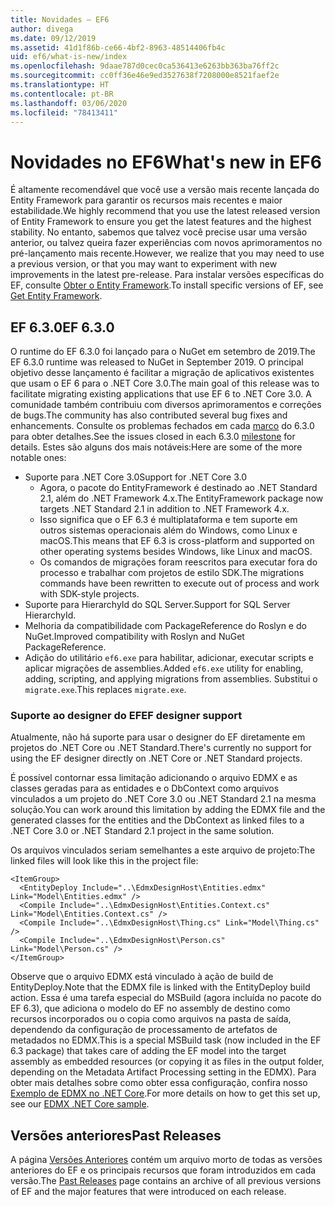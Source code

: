 ```yaml
---
title: Novidades – EF6
author: divega
ms.date: 09/12/2019
ms.assetid: 41d1f86b-ce66-4bf2-8963-48514406fb4c
uid: ef6/what-is-new/index
ms.openlocfilehash: 9daae787d0cec0ca536413e6263bb363ba76ff2c
ms.sourcegitcommit: cc0ff36e46e9ed3527638f7208000e8521faef2e
ms.translationtype: HT
ms.contentlocale: pt-BR
ms.lasthandoff: 03/06/2020
ms.locfileid: "78413411"
---
```

# <a name="whats-new-in-ef6"></a><span data-ttu-id="6e86e-102">Novidades no EF6</span><span class="sxs-lookup"><span data-stu-id="6e86e-102">What's new in EF6</span></span>

<span data-ttu-id="6e86e-103">É altamente recomendável que você use a versão mais recente lançada do Entity Framework para garantir os recursos mais recentes e maior estabilidade.</span><span class="sxs-lookup"><span data-stu-id="6e86e-103">We highly recommend that you use the latest released version of Entity Framework to ensure you get the latest features and the highest stability.</span></span>
<span data-ttu-id="6e86e-104">No entanto, sabemos que talvez você precise usar uma versão anterior, ou talvez queira fazer experiências com novos aprimoramentos no pré-lançamento mais recente.</span><span class="sxs-lookup"><span data-stu-id="6e86e-104">However, we realize that you may need to use a previous version, or that you may want to experiment with new improvements in the latest pre-release.</span></span>
<span data-ttu-id="6e86e-105">Para instalar versões específicas do EF, consulte [Obter o Entity Framework](~/ef6/fundamentals/install.md).</span><span class="sxs-lookup"><span data-stu-id="6e86e-105">To install specific versions of EF, see [Get Entity Framework](~/ef6/fundamentals/install.md).</span></span>

## <a name="ef-630"></a><span data-ttu-id="6e86e-106">EF 6.3.0</span><span class="sxs-lookup"><span data-stu-id="6e86e-106">EF 6.3.0</span></span>

<span data-ttu-id="6e86e-107">O runtime do EF 6.3.0 foi lançado para o NuGet em setembro de 2019.</span><span class="sxs-lookup"><span data-stu-id="6e86e-107">The EF 6.3.0 runtime was released to NuGet in September 2019.</span></span> <span data-ttu-id="6e86e-108">O principal objetivo desse lançamento é facilitar a migração de aplicativos existentes que usam o EF 6 para o .NET Core 3.0.</span><span class="sxs-lookup"><span data-stu-id="6e86e-108">The main goal of this release was to facilitate migrating existing applications that use EF 6 to .NET Core 3.0.</span></span> <span data-ttu-id="6e86e-109">A comunidade também contribuiu com diversos aprimoramentos e correções de bugs.</span><span class="sxs-lookup"><span data-stu-id="6e86e-109">The community has also contributed several bug fixes and enhancements.</span></span> <span data-ttu-id="6e86e-110">Consulte os problemas fechados em cada [marco](https://github.com/aspnet/EntityFramework6/milestones?state=closed) do 6.3.0 para obter detalhes.</span><span class="sxs-lookup"><span data-stu-id="6e86e-110">See the issues closed in each 6.3.0 [milestone](https://github.com/aspnet/EntityFramework6/milestones?state=closed) for details.</span></span> <span data-ttu-id="6e86e-111">Estes são alguns dos mais notáveis:</span><span class="sxs-lookup"><span data-stu-id="6e86e-111">Here are some of the more notable ones:</span></span>

- <span data-ttu-id="6e86e-112">Suporte para .NET Core 3.0</span><span class="sxs-lookup"><span data-stu-id="6e86e-112">Support for .NET Core 3.0</span></span>
  - <span data-ttu-id="6e86e-113">Agora, o pacote do EntityFramework é destinado ao .NET Standard 2.1, além do .NET Framework 4.x.</span><span class="sxs-lookup"><span data-stu-id="6e86e-113">The EntityFramework package now targets .NET Standard 2.1 in addition to .NET Framework 4.x.</span></span>
  - <span data-ttu-id="6e86e-114">Isso significa que o EF 6.3 é multiplataforma e tem suporte em outros sistemas operacionais além do Windows, como Linux e macOS.</span><span class="sxs-lookup"><span data-stu-id="6e86e-114">This means that EF 6.3 is cross-platform and supported on other operating systems besides Windows, like Linux and macOS.</span></span>
  - <span data-ttu-id="6e86e-115">Os comandos de migrações foram reescritos para executar fora do processo e trabalhar com projetos de estilo SDK.</span><span class="sxs-lookup"><span data-stu-id="6e86e-115">The migrations commands have been rewritten to execute out of process and work with SDK-style projects.</span></span>
- <span data-ttu-id="6e86e-116">Suporte para HierarchyId do SQL Server.</span><span class="sxs-lookup"><span data-stu-id="6e86e-116">Support for SQL Server HierarchyId.</span></span>
- <span data-ttu-id="6e86e-117">Melhoria da compatibilidade com PackageReference do Roslyn e do NuGet.</span><span class="sxs-lookup"><span data-stu-id="6e86e-117">Improved compatibility with Roslyn and NuGet PackageReference.</span></span>
- <span data-ttu-id="6e86e-118">Adição do utilitário `ef6.exe` para habilitar, adicionar, executar scripts e aplicar migrações de assemblies.</span><span class="sxs-lookup"><span data-stu-id="6e86e-118">Added `ef6.exe` utility for enabling, adding, scripting, and applying migrations from assemblies.</span></span> <span data-ttu-id="6e86e-119">Substitui o `migrate.exe`.</span><span class="sxs-lookup"><span data-stu-id="6e86e-119">This replaces `migrate.exe`.</span></span>

### <a name="ef-designer-support"></a><span data-ttu-id="6e86e-120">Suporte ao designer do EF</span><span class="sxs-lookup"><span data-stu-id="6e86e-120">EF designer support</span></span>

<span data-ttu-id="6e86e-121">Atualmente, não há suporte para usar o designer do EF diretamente em projetos do .NET Core ou .NET Standard.</span><span class="sxs-lookup"><span data-stu-id="6e86e-121">There's currently no support for using the EF designer directly on .NET Core or .NET Standard projects.</span></span> 

<span data-ttu-id="6e86e-122">É possível contornar essa limitação adicionando o arquivo EDMX e as classes geradas para as entidades e o DbContext como arquivos vinculados a um projeto do .NET Core 3.0 ou .NET Standard 2.1 na mesma solução.</span><span class="sxs-lookup"><span data-stu-id="6e86e-122">You can work around this limitation by adding the EDMX file and the generated classes for the entities and the DbContext as linked files to a .NET Core 3.0 or .NET Standard 2.1 project in the same solution.</span></span>

<span data-ttu-id="6e86e-123">Os arquivos vinculados seriam semelhantes a este arquivo de projeto:</span><span class="sxs-lookup"><span data-stu-id="6e86e-123">The linked files will look like this in the project file:</span></span>

``` csproj 
<ItemGroup>
  <EntityDeploy Include="..\EdmxDesignHost\Entities.edmx" Link="Model\Entities.edmx" />
  <Compile Include="..\EdmxDesignHost\Entities.Context.cs" Link="Model\Entities.Context.cs" />
  <Compile Include="..\EdmxDesignHost\Thing.cs" Link="Model\Thing.cs" />
  <Compile Include="..\EdmxDesignHost\Person.cs" Link="Model\Person.cs" />
</ItemGroup>
```

<span data-ttu-id="6e86e-124">Observe que o arquivo EDMX está vinculado à ação de build de EntityDeploy.</span><span class="sxs-lookup"><span data-stu-id="6e86e-124">Note that the EDMX file is linked with the EntityDeploy build action.</span></span> <span data-ttu-id="6e86e-125">Essa é uma tarefa especial do MSBuild (agora incluída no pacote do EF 6.3), que adiciona o modelo do EF no assembly de destino como recursos incorporados ou o copia como arquivos na pasta de saída, dependendo da configuração de processamento de artefatos de metadados no EDMX.</span><span class="sxs-lookup"><span data-stu-id="6e86e-125">This is a special MSBuild task (now included in the EF 6.3 package) that takes care of adding the EF model into the target assembly as embedded resources (or copying it as files in the output folder, depending on the Metadata Artifact Processing setting in the EDMX).</span></span> <span data-ttu-id="6e86e-126">Para obter mais detalhes sobre como obter essa configuração, confira nosso [Exemplo de EDMX no .NET Core](https://aka.ms/EdmxDotNetCoreSample).</span><span class="sxs-lookup"><span data-stu-id="6e86e-126">For more details on how to get this set up, see our [EDMX .NET Core sample](https://aka.ms/EdmxDotNetCoreSample).</span></span>

## <a name="past-releases"></a><span data-ttu-id="6e86e-127">Versões anteriores</span><span class="sxs-lookup"><span data-stu-id="6e86e-127">Past Releases</span></span>

<span data-ttu-id="6e86e-128">A página [Versões Anteriores](past-releases.md) contém um arquivo morto de todas as versões anteriores do EF e os principais recursos que foram introduzidos em cada versão.</span><span class="sxs-lookup"><span data-stu-id="6e86e-128">The [Past Releases](past-releases.md) page contains an archive of all previous versions of EF and the major features that were introduced on each release.</span></span>
